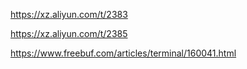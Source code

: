 https://xz.aliyun.com/t/2383

https://xz.aliyun.com/t/2385

https://www.freebuf.com/articles/terminal/160041.html
